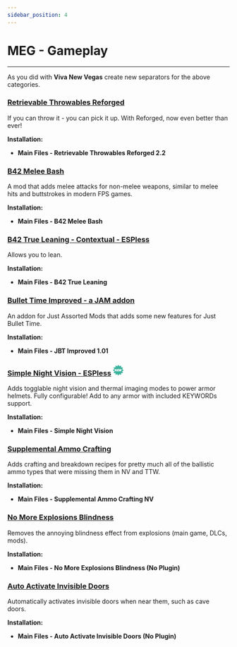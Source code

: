 ```yaml
---
sidebar_position: 4
---
```


# MEG - Gameplay

---

As you did with **Viva New Vegas** create new separators for the above categories.

### [Retrievable Throwables Reforged](https://www.nexusmods.com/newvegas/mods/66461)

If you can throw it - you can pick it up. With Reforged, now even better than ever!

**Installation:**

- **Main Files - Retrievable Throwables Reforged 2.2**


### [B42 Melee Bash](https://www.nexusmods.com/newvegas/mods/68055)

A mod that adds melee attacks for non-melee weapons, similar to melee hits and buttstrokes in modern FPS games. 

**Installation:**

- **Main Files - B42 Melee Bash**


### [B42 True Leaning - Contextual - ESPless](https://www.nexusmods.com/newvegas/mods/81872)

Allows you to lean.

**Installation:**

- **Main Files - B42 True Leaning**


### [Bullet Time Improved - a JAM addon](https://www.nexusmods.com/newvegas/mods/78324)

An addon for Just Assorted Mods that adds some new features for Just Bullet Time. 

**Installation:**

- **Main Files - JBT Improved 1.01**


### [Simple Night Vision - ESPless](https://www.nexusmods.com/newvegas/mods/84991) ![](../static/img/New.png)


Adds togglable night vision and thermal imaging modes to power armor helmets. Fully configurable! Add to any armor with included KEYWORDs support.  

**Installation:**

- **Main Files - Simple Night Vision**


### [Supplemental Ammo Crafting](https://www.nexusmods.com/newvegas/mods/76175)

Adds crafting and breakdown recipes for pretty much all of the ballistic ammo types that were missing them in NV and TTW. 

**Installation:**

- **Main Files -  Supplemental Ammo Crafting NV**


### [No More Explosions Blindness](https://www.nexusmods.com/newvegas/mods/73572)

Removes the annoying blindness effect from explosions (main game, DLCs, mods). 

**Installation:**

- **Main Files - No More Explosions Blindness (No Plugin)**


### [Auto Activate Invisible Doors](https://www.nexusmods.com/newvegas/mods/80650)

Automatically activates invisible doors when near them, such as cave doors. 

**Installation:**

- **Main Files - Auto Activate Invisible Doors (No Plugin)**